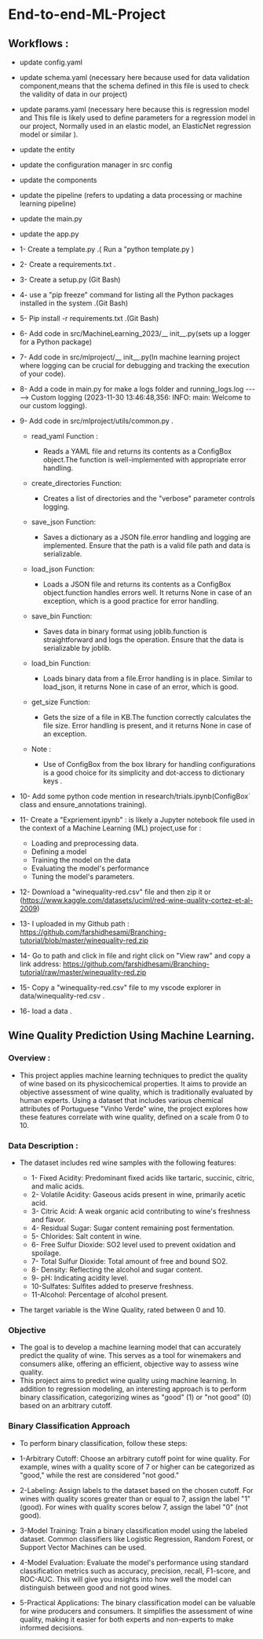 # End-to-end-ML-Project

## Workflows :

- update config.yaml
- update schema.yaml (necessary here because used for data validation component,means that the schema defined in this file is used to check the validity of data in our
project)    
- update params.yaml (necessary here because this is regression model and This file is likely used to define parameters for a regression model in our project, Normally used in an elastic model, an ElasticNet regression model or similar ).
- update the entity
- update the configuration manager in src config
- update the components
- update the pipeline (refers to updating a data processing or machine learning pipeline)
- update the main.py
- update the app.py


- 1- Create a template.py .( Run a "python template.py )
- 2- Create a requirements.txt .
- 3- Create a setup.py (Git Bash)
- 4- use a "pip freeze" command for listing all the Python packages installed in the system .(Git Bash) 
- 5- Pip install -r requirements.txt .(Git Bash) 
- 6- Add code in src/MachineLearning_2023/__ init__.py(sets up a logger for a Python package)
- 7- Add code in src/mlproject/__ init__.py(In machine learning project where logging can be crucial for debugging and tracking the execution of your code).
- 8- Add a code in main.py for make a logs folder and running_logs.log -----> Custom logging (2023-11-30 13:46:48,356: INFO: main: Welcome to our custom logging).

- 9- Add code in src/mlproject/utils/common.py .
  - read_yaml Function : 
     - Reads a YAML file and returns its contents as a ConfigBox object.The function is well-implemented  with appropriate error handling.
  - create_directories Function:
     - Creates a list of directories and the "verbose" parameter controls logging.
  - save_json Function:
     - Saves a dictionary as a JSON file.error handling and logging are implemented. Ensure that the path is a valid file path and data is serializable. 
  - load_json Function:
     - Loads a JSON file and returns its contents as a ConfigBox object.function handles errors well. It returns None in case of an exception, which is a good practice for error handling.
  - save_bin Function:
     - Saves data in binary format using joblib.function is straightforward and logs the operation. Ensure that the data is serializable by joblib.
  - load_bin Function:
     - Loads binary data from a file.Error handling is in place. Similar to load_json, it returns None in case of an error, which is good.
  - get_size Function:
     - Gets the size of a file in KB.The function correctly calculates the file size. Error handling is present, and it returns None in case of an exception.
     
  - Note : 
     - Use of ConfigBox from the box library for handling configurations is a good choice for its simplicity and dot-access to dictionary keys .

- 10- Add some python code mention in research/trials.ipynb(ConfigBox` class and ensure_annotations training).

- 11- Create a "Expriement.ipynb" : is likely a Jupyter notebook file used in the context of a Machine Learning (ML) project,use for :
     - Loading and preprocessing data.
     - Defining a model
     - Training the model on the data
     - Evaluating the model's performance
     - Tuning the model's parameters.

- 12- Download a "winequality-red.csv" file and then zip it or (https://www.kaggle.com/datasets/uciml/red-wine-quality-cortez-et-al-2009)
- 13- I uploaded in my Github path : https://github.com/farshidhesami/Branching-tutorial/blob/master/winequality-red.zip
- 14- Go to path and click in file and right click on "View raw" and copy a link address: https://github.com/farshidhesami/Branching-tutorial/raw/master/winequality-red.zip
- 15- Copy a "winequality-red.csv" file to my vscode explorer in data/winequality-red.csv .
- 16- load a data .

## Wine Quality Prediction Using Machine Learning.

### Overview :
- This project applies machine learning techniques to predict the quality of wine based on its physicochemical properties. It aims to provide an objective assessment of wine quality, which is traditionally evaluated by human experts. Using a dataset that includes various chemical attributes of Portuguese "Vinho Verde" wine, the project explores how these features correlate with wine quality, defined on a scale from 0 to 10.

### Data Description :
- The dataset includes red wine samples with the following features:

    - 1- Fixed Acidity: Predominant fixed acids like tartaric, succinic, citric, and malic acids.
    - 2- Volatile Acidity: Gaseous acids present in wine, primarily acetic acid.
    - 3- Citric Acid: A weak organic acid contributing to wine's freshness and flavor.
    - 4- Residual Sugar: Sugar content remaining post fermentation.
    - 5- Chlorides: Salt content in wine.
    - 6- Free Sulfur Dioxide: SO2 level used to prevent oxidation and spoilage.
    - 7- Total Sulfur Dioxide: Total amount of free and bound SO2.
    - 8- Density: Reflecting the alcohol and sugar content.
    - 9- pH: Indicating acidity level.
    - 10-Sulfates: Sulfites added to preserve freshness.
    - 11-Alcohol: Percentage of alcohol present.

- The target variable is the Wine Quality, rated between 0 and 10.

### Objective

- The goal is to develop a machine learning model that can accurately predict the quality of wine. This serves as a tool for winemakers and consumers alike, offering an efficient, objective way to assess wine quality.
- This project aims to predict wine quality using machine learning. In addition to regression modeling, an interesting approach is to perform binary classification, categorizing wines as "good" (1) or "not good" (0) based on an arbitrary cutoff.

### Binary Classification Approach

- To perform binary classification, follow these steps:

- 1-Arbitrary Cutoff: Choose an arbitrary cutoff point for wine quality. For example, wines with a quality score of 7 or higher can be categorized as "good," while the rest are considered "not good."

- 2-Labeling: Assign labels to the dataset based on the chosen cutoff. For wines with quality scores greater than or equal to 7, assign the label "1" (good). For wines with quality scores below 7, assign the label "0" (not good).

- 3-Model Training: Train a binary classification model using the labeled dataset. Common classifiers like Logistic Regression, Random Forest, or Support Vector Machines can be used.

- 4-Model Evaluation: Evaluate the model's performance using standard classification metrics such as accuracy, precision, recall, F1-score, and ROC-AUC. This will give you insights into how well the model can distinguish between good and not good wines.

- 5-Practical Applications: The binary classification model can be valuable for wine producers and consumers. It simplifies the assessment of wine quality, making it easier for both experts and non-experts to make informed decisions.


